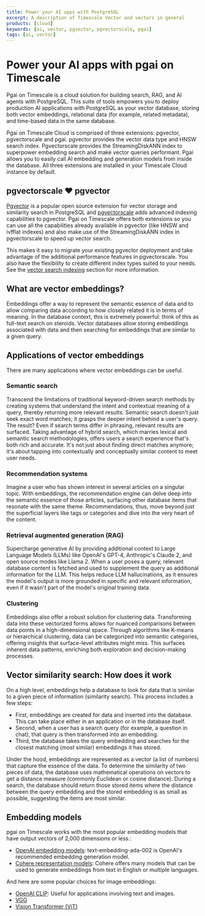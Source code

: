 ```yaml
---
title: Power your AI apps with PostgreSQL
excerpt: A description of Timescale Vector and vectors in general
products: [cloud]
keywords: [ai, vector, pgvector, pgvectorscale, pgai]
tags: [ai, vector]
---
```



# Power your AI apps with pgai on Timescale

Pgai on Timescale is a cloud solution for building search, RAG, and AI agents with PostgreSQL. This suite of tools empowers you to deploy production AI applications with PostgreSQL as your vector database, storing both vector embeddings, relational data (for example, related metadata), and time-based data in the same database.

<Highlight type="cloud" header="Start building today" button="Try for free">
Pgai on Timescale Cloud is comprised of three extensions: pgvector, pgvectorscale and pgai. pgvector provides the vector data type and HNSW search index. Pgvectorscale provides the StreamingDiskANN index to superpower embedding search and make vector queries performant.  Pgai allows you to easily call AI embedding and generation models from inside the database. All three extensions are installed in your Timescale Cloud instance by default.
</Highlight>

<!-- vale Google.Headings = NO -->
## pgvectorscale ❤️ pgvector
<!-- vale Google.Headings = Yes -->
[Pgvector](https://github.com/pgvector/pgvector) is a popular open source extension for vector storage and similarity search in PostgreSQL and [pgvectorscale](https://github.com/timescale/pgvectorscale) adds advanced indexing capabilities to pgvector. Pgai on Timescale offers both extensions so you can use all the capabilities already available in pgvector (like HNSW and ivfflat indexes) and also make use of the StreamingDiskANN index in pgvectorscale to speed up vector search.

This makes it easy to migrate your existing pgvector deployment and take advantage of the additional performance features in pgvectorscale. You also have the flexibility to create different index types suited to your needs. See the [vector search indexing][vector-search-indexing] section for more information.

## What are vector embeddings?

Embeddings offer a way to represent the semantic essence of data and to allow comparing data according to how closely related it is in terms of meaning. In the database context, this is extremely powerful: think of this as full-text search on steroids. Vector databases allow storing embeddings associated with data and then searching for embeddings that are similar to a given query.

## Applications of vector embeddings

There are many applications where vector embeddings can be useful.

### Semantic search
Transcend the limitations of traditional keyword-driven search methods by creating systems that understand the intent and contextual meaning of a query, thereby returning more relevant results. Semantic search doesn't just seek exact word matches; it grasps the deeper intent behind a user's query. The result? Even if search terms differ in phrasing, relevant results are surfaced. Taking advantage of hybrid search, which marries lexical and semantic search methodologies, offers users a search experience that's both rich and accurate. It's not just about finding direct matches anymore; it's about tapping into contextually and conceptually similar content to meet user needs.

### Recommendation systems
Imagine a user who has shown interest in several articles on a singular topic. With embeddings, the recommendation engine can delve deep into the semantic essence of those articles, surfacing other database items that resonate with the same theme. Recommendations, thus, move beyond just the superficial layers like tags or categories and dive into the very heart of the content.

### Retrieval augmented generation (RAG)
Supercharge generative AI by providing additional context to Large Language Models (LLMs) like OpenAI's GPT-4, Anthropic's Claude 2, and open source modes like Llama 2. When a user poses a query, relevant database content is fetched and used to supplement the query as additional information for the LLM. This helps reduce LLM hallucinations, as it ensures the model's output is more grounded in specific and relevant information, even if it wasn't part of the model's original training data.

### Clustering
Embeddings also offer a robust solution for clustering data. Transforming data into these vectorized forms allows for nuanced comparisons between data points in a high-dimensional space. Through algorithms like K-means or hierarchical clustering, data can be categorized into semantic categories, offering insights that surface-level attributes might miss. This surfaces inherent data patterns, enriching both exploration and decision-making processes.


## Vector similarity search: How does it work

On a high level, embeddings help a database to look for data that is similar to a given piece of information (similarity search). This process includes a few steps:

- First, embeddings are created for data and inserted into the database. This can take place either in an application or in the database itself.
- Second, when a user has a search query (for example, a question in chat), that query is then transformed into an embedding.
- Third, the database takes the query embedding and searches for the closest matching (most similar) embeddings it has stored.

Under the hood, embeddings are represented as a vector (a list of numbers) that capture the essence of the data. To determine the similarity of two pieces of data, the database uses mathematical operations on vectors to get a distance measure (commonly Euclidean or cosine distance). During a search, the database should return those stored items where the distance between the query embedding and the stored embedding is as small as possible, suggesting the items are most similar.


## Embedding models

pgai on Timescale works with the most popular embedding models that have output vectors of 2,000 dimensions or less.:

- [OpenAI embedding models](https://platform.openai.com/docs/guides/embeddings/): text-embedding-ada-002 is OpenAI's recommended embedding generation model.
- [Cohere representation models](https://docs.cohere.com/docs/models#representation): Cohere offers many models that can be used to generate embeddings from text in English or multiple languages.


And here are some popular choices for image embeddings:

- [OpenAI CLIP](https://github.com/openai/CLIP): Useful for applications involving text and images.
- [VGG](https://pytorch.org/vision/stable/models/vgg.html)
- [Vision Transformer (ViT)](https://github.com/lukemelas/PyTorch-Pretrained-ViT)

[vector-search-indexing]: /ai/:currentVersion:/key-vector-database-concepts-for-understanding-pgvector/#vector-search-indexing-approximate-nearest-neighbor-search
